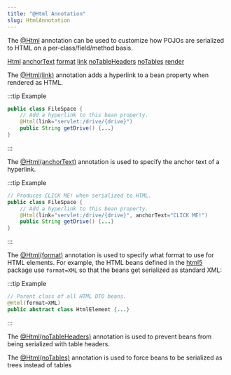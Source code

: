 ```yaml
---
title: "@Html Annotation"
slug: HtmlAnnotation
---
```


The <a href="/site/apidocs/org/apache/juneau/html/annotation/Html.html" target="_blank">@Html</a> annotation can be used to customize how POJOs are
serialized to HTML on a per-class/field/method basis.

<tree>
<node-0><java-annotation><a href="/site/apidocs/org/apache/juneau/html/annotation/Html.html" target="_blank">Html</a></java-annotation></node-0>
<node-1><javac-method-annotation><a href="/site/apidocs/org/apache/juneau/html/annotation/Html.html#anchorText()" target="_blank">anchorText</a></javac-method-annotation> <javac-method-annotation><a href="/site/apidocs/org/apache/juneau/html/annotation/Html.html#format()" target="_blank">format</a></javac-method-annotation> <javac-method-annotation><a href="/site/apidocs/org/apache/juneau/html/annotation/Html.html#link()" target="_blank">link</a></javac-method-annotation> <javac-method-annotation><a href="/site/apidocs/org/apache/juneau/html/annotation/Html.html#noTableHeaders()" target="_blank">noTableHeaders</a></javac-method-annotation> <javac-method-annotation><a href="/site/apidocs/org/apache/juneau/html/annotation/Html.html#noTables()" target="_blank">noTables</a></javac-method-annotation> <javac-method-annotation><a href="/site/apidocs/org/apache/juneau/html/annotation/Html.html#render()" target="_blank">render</a></javac-method-annotation></node-1>
</tree>

The <a href="/site/apidocs/org/apache/juneau/html/annotation/Html.html#link()" target="_blank">@Html(link)</a> annotation adds a hyperlink to a bean
property when rendered as HTML.

:::tip Example
```java
public class FileSpace {
    // Add a hyperlink to this bean property.
    @Html(link="servlet:/drive/{drive}")
    public String getDrive() {...}
}
```
:::

The <a href="/site/apidocs/org/apache/juneau/html/annotation/Html.html#anchorText()" target="_blank">@Html(anchorText)</a> annotation is used to
specify the anchor text of a hyperlink.

:::tip Example
```java
// Produces CLICK ME! when serialized to HTML.
public class FileSpace {
    // Add a hyperlink to this bean property.
    @Html(link="servlet:/drive/{drive}", anchorText="CLICK ME!")
    public String getDrive() {...}
}
```
:::

The <a href="/site/apidocs/org/apache/juneau/html/annotation/Html.html#format()" target="_blank">@Html(format)</a> annotation is used to specify what
format to use for HTML elements.
For example, the HTML beans defined in the <a href="/site/apidocs/org/apache/juneau/bean/html5/package-summary.html" target="_blank">html5</a> package use
`format=XML` so that the beans get serialized as standard XML:

:::tip Example
```java
// Parent class of all HTML DTO beans.
@Html(format=XML)
public abstract class HtmlElement {...}
```
:::

The <a href="/site/apidocs/org/apache/juneau/html/annotation/Html.html#noTableHeaders()" target="_blank">@Html(noTableHeaders)</a> annotation is used
to prevent beans from being serialized with table headers.

The <a href="/site/apidocs/org/apache/juneau/html/annotation/Html.html#noTables()" target="_blank">@Html(noTables)</a> annotation is used to force
beans to be serialized as trees instead of tables
